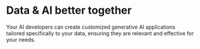 # Data & AI better together

Your AI developers can create customized generative AI applications tailored specifically to your data, ensuring they are relevant and effective for your needs.